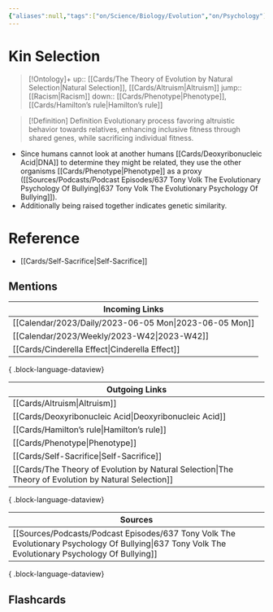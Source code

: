 ```yaml
---
{"aliases":null,"tags":["on/Science/Biology/Evolution","on/Psychology"],"dg-publish":true,"permalink":"/cards/kin-selection/","dgPassFrontmatter":true}
---
```


# Kin Selection

> [!Ontology]+
> up:: [[Cards/The Theory of Evolution by Natural Selection\|Natural Selection]], [[Cards/Altruism\|Altruism]]
> jump:: [[Racism\|Racism]]
> down:: [[Cards/Phenotype\|Phenotype]], [[Cards/Hamilton’s rule\|Hamilton’s rule]]

> [!Definition] Definition
> Evolutionary process favoring altruistic behavior towards relatives, enhancing inclusive fitness through shared genes, while sacrificing individual fitness.

- Since humans cannot look at another humans [[Cards/Deoxyribonucleic Acid\|DNA]] to determine they might be related, they use the other organisms [[Cards/Phenotype\|Phenotype]] as a proxy ([[Sources/Podcasts/Podcast Episodes/637 Tony Volk The Evolutionary Psychology Of Bullying\|637 Tony Volk The Evolutionary Psychology Of Bullying]]). 
- Additionally being raised together indicates genetic similarity. 
# Reference
- [[Cards/Self-Sacrifice\|Self-Sacrifice]]

## Mentions
| Incoming Links                                            |
| --------------------------------------------------------- |
| [[Calendar/2023/Daily/2023-06-05 Mon\|2023-06-05 Mon]] |
| [[Calendar/2023/Weekly/2023-W42\|2023-W42]]            |
| [[Cards/Cinderella Effect\|Cinderella Effect]]         |

{ .block-language-dataview}

| Outgoing Links                                                                                          |
| ------------------------------------------------------------------------------------------------------- |
| [[Cards/Altruism\|Altruism]]                                                                         |
| [[Cards/Deoxyribonucleic Acid\|Deoxyribonucleic Acid]]                                               |
| [[Cards/Hamilton’s rule\|Hamilton’s rule]]                                                           |
| [[Cards/Phenotype\|Phenotype]]                                                                       |
| [[Cards/Self-Sacrifice\|Self-Sacrifice]]                                                             |
| [[Cards/The Theory of Evolution by Natural Selection\|The Theory of Evolution by Natural Selection]] |

{ .block-language-dataview}

| Sources                                                                                                                                               |
| ----------------------------------------------------------------------------------------------------------------------------------------------------- |
| [[Sources/Podcasts/Podcast Episodes/637 Tony Volk The Evolutionary Psychology Of Bullying\|637 Tony Volk The Evolutionary Psychology Of Bullying]] |

{ .block-language-dataview}

## Flashcards
